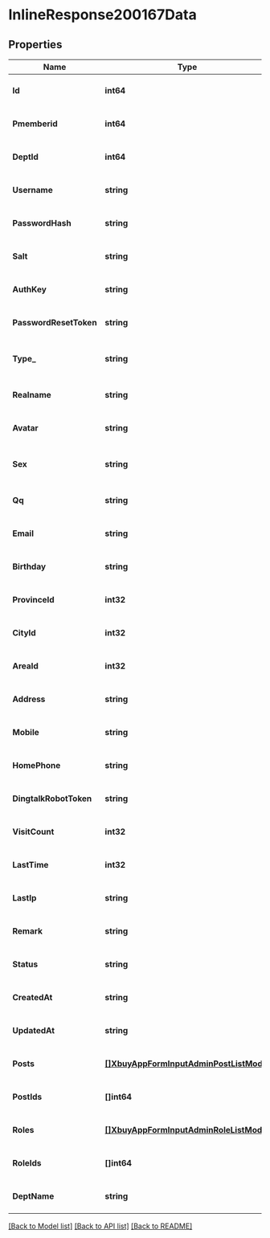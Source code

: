 # InlineResponse200167Data

## Properties
Name | Type | Description | Notes
------------ | ------------- | ------------- | -------------
**Id** | **int64** |  | [optional] [default to null]
**Pmemberid** | **int64** | 父级账号编号 | [optional] [default to null]
**DeptId** | **int64** | 部门ID | [optional] [default to null]
**Username** | **string** | 帐号 | [optional] [default to null]
**PasswordHash** | **string** | 密码 | [optional] [default to null]
**Salt** | **string** | 密码盐 | [optional] [default to null]
**AuthKey** | **string** | 授权令牌 | [optional] [default to null]
**PasswordResetToken** | **string** | 密码重置令牌 | [optional] [default to null]
**Type_** | **string** | 1:普通管理员;10超级管理员 | [optional] [default to null]
**Realname** | **string** | 真实姓名 | [optional] [default to null]
**Avatar** | **string** | 头像 | [optional] [default to null]
**Sex** | **string** | 性别[0:未知;1:男;2:女] | [optional] [default to null]
**Qq** | **string** | qq | [optional] [default to null]
**Email** | **string** | 邮箱 | [optional] [default to null]
**Birthday** | **string** | 生日 | [optional] [default to null]
**ProvinceId** | **int32** | 省 | [optional] [default to null]
**CityId** | **int32** | 城市 | [optional] [default to null]
**AreaId** | **int32** | 地区 | [optional] [default to null]
**Address** | **string** | 默认地址 | [optional] [default to null]
**Mobile** | **string** | 手机号码 | [optional] [default to null]
**HomePhone** | **string** | 家庭号码 | [optional] [default to null]
**DingtalkRobotToken** | **string** | 钉钉机器人token | [optional] [default to null]
**VisitCount** | **int32** | 访问次数 | [optional] [default to null]
**LastTime** | **int32** | 最后一次登录时间 | [optional] [default to null]
**LastIp** | **string** | 最后一次登录ip | [optional] [default to null]
**Remark** | **string** | 备注 | [optional] [default to null]
**Status** | **string** | 状态 | [optional] [default to null]
**CreatedAt** | **string** | 创建时间 | [optional] [default to null]
**UpdatedAt** | **string** | 修改时间 | [optional] [default to null]
**Posts** | [**[]XbuyAppFormInputAdminPostListModel**](xbuy.app.form.input.AdminPostListModel.md) | 可选岗位 | [optional] [default to null]
**PostIds** | **[]int64** | 当前岗位 | [optional] [default to null]
**Roles** | [**[]XbuyAppFormInputAdminRoleListModel**](xbuy.app.form.input.AdminRoleListModel.md) | 可选角色 | [optional] [default to null]
**RoleIds** | **[]int64** | 当前角色 | [optional] [default to null]
**DeptName** | **string** | 部门名称 | [optional] [default to null]

[[Back to Model list]](../README.md#documentation-for-models) [[Back to API list]](../README.md#documentation-for-api-endpoints) [[Back to README]](../README.md)

